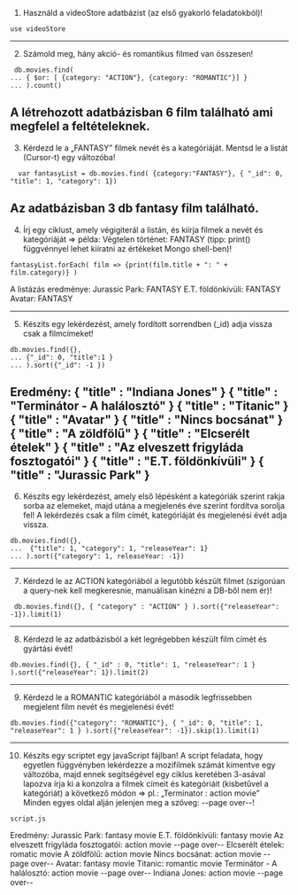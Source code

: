 1. Használd a videoStore adatbázist (az első gyakorló feladatokból)!
```
use videoStore
```
---
2. Számold meg, hány akció- és romantikus filmed van összesen!
```
 db.movies.find(
... { $or: [ {category: "ACTION"}, {category: "ROMANTIC"}] }
... ).count()
```
A létrehozott adatbázisban 6 film található ami megfelel a feltételeknek.
---
3. Kérdezd le a „FANTASY” filmek nevét és a kategóriáját. Mentsd le a listát (Cursor-t) egy változóba!
```
  var fantasyList = db.movies.find( {category:"FANTASY"}, { "_id": 0, "title": 1, "category": 1})
```
Az adatbázisban 3 db fantasy film található.
---
4. Írj egy ciklust, amely végigiterál a listán, és kiírja filmek a nevét és kategóriáját => példa: Végtelen történet: FANTASY (tipp: print() függvénnyel lehet kiíratni az értékeket Mongo shell-ben)!
```
fantasyList.forEach( film => {print(film.title + ": " + film.category)} )
```
A listázás eredménye: 
Jurassic Park: FANTASY
E.T. földönkívüli: FANTASY
Avatar: FANTASY

---
5. Készíts egy lekérdezést, amely fordított sorrendben (_id) adja vissza csak a filmcímeket!
```
db.movies.find({},
... {"_id": 0, "title":1 }
... ).sort({"_id": -1 })
```
Eredmény:
{ "title" : "Indiana Jones" }
{ "title" : "Terminátor - A halálosztó" }
{ "title" : "Titanic" }
{ "title" : "Avatar" }
{ "title" : "Nincs bocsánat" }
{ "title" : "A zöldfölű" }
{ "title" : "Elcserélt ételek" }
{ "title" : "Az elveszett frigyláda fosztogatói" }
{ "title" : "E.T. földönkívüli" }
{ "title" : "Jurassic Park" }
---
6. Készíts egy lekérdezést, amely első lépésként a kategóriák szerint rakja sorba az elemeket, majd utána a megjelenés éve szerint fordítva sorolja fel! A lekérdezés csak a film címét, kategóriáját és megjelenési évét adja vissza.
```
db.movies.find({},
...  {"title": 1, "category": 1, "releaseYear": 1}
... ).sort({"category": 1, releaseYear: -1})

```
---
7. Kérdezd le az ACTION kategóriából a legutóbb készült filmet (szigorúan a query-nek kell megkeresnie, manuálisan kinézni a DB-ből nem ér)!
```
 db.movies.find({}, { "category" : "ACTION" } ).sort({"releaseYear": -1}).limit(1)
```
---
8. Kérdezd le az adatbázisból a két legrégebben készült film címét és gyártási évét!
```
db.movies.find({}, { "_id" : 0, "title": 1, "releaseYear": 1 } ).sort({"releaseYear": 1}).limit(2)
```
---
9. Kérdezd le a ROMANTIC kategóriából a második legfrissebben megjelent film nevét és megjelenési évét!
```
db.movies.find({"category": "ROMANTIC"}, { "_id": 0, "title": 1, "releaseYear": 1 } ).sort({"releaseYear": -1}).skip(1).limit(1)
```
---
10. Készíts egy scriptet egy javaScript fájlban! A script feladata, hogy egyetlen függvényben lekérdezze a mozifilmek számát kimentve egy változóba, majd ennek segítségével egy ciklus keretében 3-asával lapozva írja ki a konzolra a filmek címeit és kategóriáit (kisbetűvel a kategóriát) a következő módon =>
pl.: „Terminator : action movie”
Minden egyes oldal alján jelenjen meg a szöveg: --page over--!
```
script.js
```

Eredmény:
Jurassic Park: fantasy movie
E.T. földönkívüli: fantasy movie
Az elveszett frigyláda fosztogatói: action movie
--page over--
Elcserélt ételek: romatic movie
A zöldfölű: action movie
Nincs bocsánat: action movie
--page over--
Avatar: fantasy movie
Titanic: romantic movie
Terminátor - A halálosztó: action movie
--page over--
Indiana Jones: action movie
--page over--